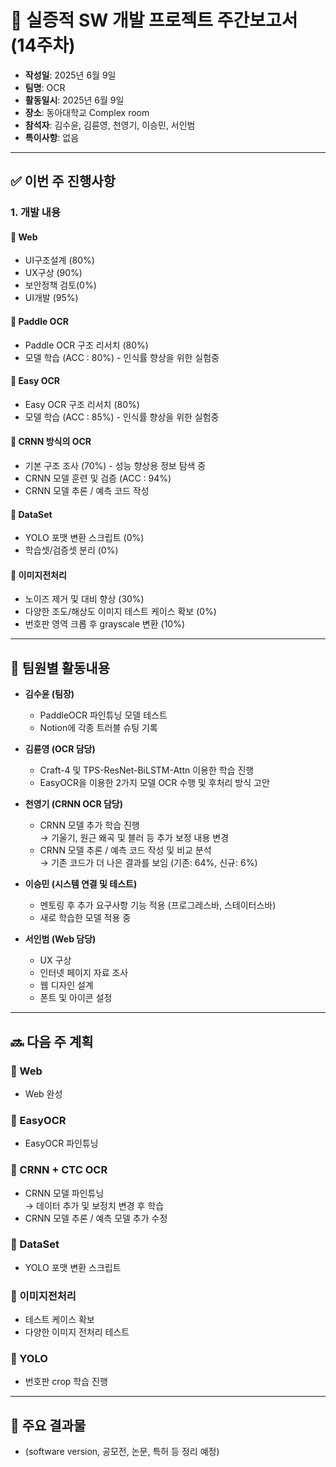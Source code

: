 # 📝 실증적 SW 개발 프로젝트 주간보고서 (14주차)

- **작성일**: 2025년 6월 9일  
- **팀명**: OCR  
- **활동일시**: 2025년 6월 9일  
- **장소**: 동아대학교 Complex room  
- **참석자**: 김수윤, 김륜영, 천영기, 이승민, 서인범  
- **특이사항**: 없음  

---

## ✅ 이번 주 진행사항

### 1. 개발 내용

#### 🔹 Web
- UI구조설계 (80%)  
- UX구상 (90%)  
- 보안정책 검토(0%)  
- UI개발 (95%)  

#### 🔹 Paddle OCR
- Paddle OCR 구조 리서치 (80%)  
- 모델 학습 (ACC : 80%) - 인식률 향상을 위한 실험중  

#### 🔹 Easy OCR
- Easy OCR 구조 리서치 (80%)  
- 모델 학습 (ACC : 85%) - 인식률 향상을 위한 실험중  

#### 🔹 CRNN 방식의 OCR
- 기본 구조 조사 (70%) - 성능 향상용 정보 탐색 중  
- CRNN 모델 훈련 및 검증 (ACC : 94%)  
- CRNN 모델 추론 / 예측 코드 작성  

#### 🔹 DataSet
- YOLO 포맷 변환 스크립트 (0%)  
- 학습셋/검증셋 분리 (0%)  

#### 🔹 이미지전처리
- 노이즈 제거 및 대비 향상 (30%)  
- 다양한 조도/해상도 이미지 테스트 케이스 확보 (0%)  
- 번호판 영역 크롭 후 grayscale 변환 (10%)  

---

## 👥 팀원별 활동내용

- **김수윤 (팀장)**  
  - PaddleOCR 파인튜닝 모델 테스트  
  - Notion에 각종 트러블 슈팅 기록  

- **김륜영 (OCR 담당)**  
  - Craft-4 및 TPS-ResNet-BiLSTM-Attn 이용한 학습 진행  
  - EasyOCR을 이용한 2가지 모델 OCR 수행 및 후처리 방식 고안  

- **천영기 (CRNN OCR 담당)**  
  - CRNN 모델 추가 학습 진행  
    → 기울기, 원근 왜곡 및 블러 등 추가 보정 내용 변경  
  - CRNN 모델 추론 / 예측 코드 작성 및 비교 분석  
    → 기존 코드가 더 나은 결과를 보임 (기존: 64%, 신규: 6%)  

- **이승민 (시스템 연결 및 테스트)**  
  - 멘토링 후 추가 요구사항 기능 적용 (프로그레스바, 스테이터스바)  
  - 새로 학습한 모델 적용 중  

- **서인범 (Web 담당)**  
  - UX 구상  
  - 인터넷 페이지 자료 조사  
  - 웹 디자인 설계  
  - 폰트 및 아이콘 설정  

---

## 🔜 다음 주 계획

### 🔹 Web
- Web 완성  

### 🔹 EasyOCR
- EasyOCR 파인튜닝  

### 🔹 CRNN + CTC OCR
- CRNN 모델 파인튜닝  
  → 데이터 추가 및 보정치 변경 후 학습  
- CRNN 모델 추론 / 예측 모델 추가 수정  

### 🔹 DataSet
- YOLO 포맷 변환 스크립트  

### 🔹 이미지전처리
- 테스트 케이스 확보  
- 다양한 이미지 전처리 테스트  

### 🔹 YOLO
- 번호판 crop 학습 진행  

---

## 📌 주요 결과물

- (software version, 공모전, 논문, 특허 등 정리 예정)
